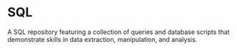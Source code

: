 # SQL

A SQL repository featuring a collection of queries and database scripts that demonstrate skills in data extraction, manipulation, and analysis.
